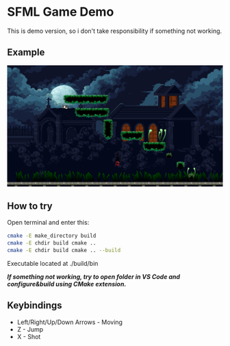 # SFML Game Demo

This is demo version, so i don't take responsibility if something not working.

## Example

![Game](https://github.com/nerealnaya-zomba/SFML-Game-Demo/blob/main/screenshot.png)

## How to try

Open terminal and enter this:
``` bash
cmake -E make_directory build
cmake -E chdir build cmake ..
cmake -E chdir build cmake .. --build
```
Executable located at ./build/bin

***If something not working, try to open folder in VS Code and configure&build using CMake extension.***

## Keybindings

- Left/Right/Up/Down Arrows - Moving
- Z - Jump
- X - Shot